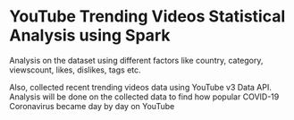 # YouTube Trending Videos Statistical Analysis using Spark

Analysis on the dataset using different factors like country, category, viewscount, likes, dislikes, tags etc.</br>

Also, collected recent trending videos data using YouTube v3 Data API. Analysis will be done on the collected data to find how popular COVID-19 Coronavirus became day by day on YouTube

